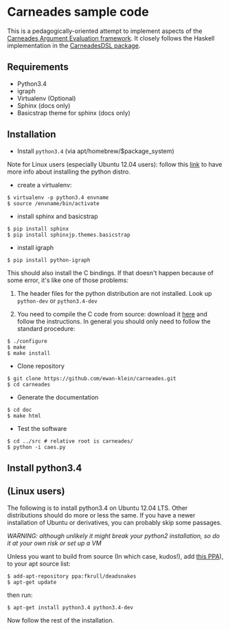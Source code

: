 Carneades sample code
=====================

This is a pedagogically-oriented attempt to implement aspects of the [Carneades Argument Evaluation framework](http://carneades.github.io/carneades/Carneades/).  It closely follows the Haskell implementation in the [CarneadesDSL package](https://hackage.haskell.org/package/CarneadesDSL).

## Requirements

* Python3.4
* igraph
* Virtualenv (Optional)
* Sphinx (docs only)
* Basicstrap theme for sphinx (docs only)

## Installation

* Install `python3.4` (via apt/homebrew/$package_system)

Note for Linux users (especially Ubuntu 12.04 users): follow this
[link](#install-python34) to have more info about installing the
python distro.

* create a virtualenv:

```
$ virtualenv -p python3.4 envname
$ source /envname/bin/activate
```

* install sphinx and basicstrap

```
$ pip install sphinx
$ pip install sphinxjp.themes.basicstrap
```

* install igraph

```
$ pip install python-igraph
```

This should also install the C bindings. If that doesn't happen because of some error, it's like one of those problems:

1) The header files for the python distribution are not installed. Look up `python-dev` or `python3.4-dev`

2) You need to compile the C code from source: download it
[here](http://igraph.org/) and follow the instructions. In general you
should only need to follow the standard procedure:

```
$ ./configure
$ make
$ make install
```

* Clone repository
```
$ git clone https://github.com/ewan-klein/carneades.git
$ cd carneades
```

* Generate the documentation
```
$ cd doc
$ make html
```

* Test the software
```
$ cd ../src # relative root is carneades/
$ python -i caes.py
```


## Install python3.4

(Linux users)
-------------

The following is to install python3.4 on Ubuntu 12.04 LTS. Other
distributions should do more or less the same. If you have a newer
installation of Ubuntu or derivatives, you can probably skip some
passages.

*WARNING: although unlikely it might break your python2 installation,
so do it at your own risk or set up a VM*

Unless you want to build from source (In which case, kudos!), add
[this PPA](https://launchpad.net/~fkrull/+archive/ubuntu/deadsnakes)),
to your apt source list:

```
$ add-apt-repository ppa:fkrull/deadsnakes
$ apt-get update
```

then run:

```
$ apt-get install python3.4 python3.4-dev
```

Now follow the rest of the installation.
